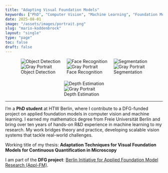 ```yaml
---
title: "Adapting Visual Foundation Models"
keywords: ["PhD", "Computer Vision", "Machine Learning", "Foundation Models"]
date: 2025-08-01
image: "/assets/images/portrait.png"
slug: "mario-koddenbrock"
layout: "single"
type: "page"
toc: false
draft: false
---
```


<!-- Force-loading the Font Awesome library -->
<link rel="stylesheet" href="https://cdnjs.cloudflare.com/ajax/libs/font-awesome/6.5.2/css/all.min.css" integrity="sha512-SnH5WK+bZxgPHs44uWIX+LLJAJ9/2PkPKZ5QiAj6Ta86w+fsb2TkcmfRyVX3pBnMFcV7oQPJkl9QevSCWr3W6A==" crossorigin="anonymous" referrerpolicy="no-referrer" />

<div style="display: flex; flex-wrap: wrap; justify-content: center; gap: 20px;">
  <!-- Flip Card 1: Object Detection -->
  <div class="flip-card">
    <div class="flip-card-inner">
      <div class="flip-card-front">
        <img src="/assets/images/portrait_detect.png" alt="Object Detection" />
      </div>
      <div class="flip-card-back">
        <img src="/assets/images/portrait_gray.png" alt="Gray Portrait" />
        <div class="card-text-overlay">Object Detection</div>
      </div>
    </div>
  </div>
  <!-- Flip Card 2: Face Recognition -->
  <div class="flip-card">
    <div class="flip-card-inner">
      <div class="flip-card-front">
        <img src="/assets/images/portrait_face.png" alt="Face Recognition" />
      </div>
      <div class="flip-card-back">
        <img src="/assets/images/portrait_gray.png" alt="Gray Portrait" />
        <div class="card-text-overlay">Face Recognition</div>
      </div>
    </div>
  </div>
  <!-- Flip Card 3: Segmentation -->
  <div class="flip-card">
    <div class="flip-card-inner">
      <div class="flip-card-front">
        <img src="/assets/images/portrait_segment.png" alt="Segmentation" />
      </div>
      <div class="flip-card-back">
        <img src="/assets/images/portrait_gray.png" alt="Gray Portrait" />
        <div class="card-text-overlay">Segmentation</div>
      </div>
    </div>
  </div>
  <!-- Flip Card 4: Depth Estimation -->
  <div class="flip-card">
    <div class="flip-card-inner">
      <div class="flip-card-front">
        <img src="/assets/images/portrait_depth_2.png" alt="Depth Estimation" />
      </div>
      <div class="flip-card-back">
        <img src="/assets/images/portrait_gray.png" alt="Gray Portrait" />
        <div class="card-text-overlay">Depth Estimation</div>
      </div>
    </div>
  </div>
</div>

---

I’m a **PhD student** at HTW Berlin, where I contribute to a DFG-funded project on applied foundation models in computer vision and machine learning. I earned my mathematics degree from Freie Universität Berlin and bring over ten years of hands-on R&D experience in machine learning to my research. My work bridges theory and practice, developing scalable vision systems that tackle real-world challenges.

Working title of my thesis:
**Adaptation Techniques for Visual Foundation Models for Continuous Quantification in Microscopy**

I am part of the **DFG project**: [Berlin Initiative for Applied Foundation Model Research (Appl-FM)](https://www.bht-berlin.de/3873/article/9084).

<!-- This is the final, all-Font-Awesome icon block -->
<div class="icon-block" style="display: flex; flex-wrap: wrap; justify-content: center; align-items: center; gap: 28px; margin-top: 20px; font-size: 2rem;">
  <a href="https://github.com/mario-koddenbrock" target="_blank" rel="noopener noreferrer" title="GitHub">
    <i class="fa-brands fa-github"></i>
  </a>
  <a href="https://www.linkedin.com/in/koddenbrock/" target="_blank" rel="noopener noreferrer" title="LinkedIn">
    <i class="fa-brands fa-linkedin"></i>
  </a>
  <a href="https://scholar.google.com/citations?user=wqHic0AAAAAJ&hl=de" target="_blank" rel="noopener noreferrer" title="Google Scholar">
    <i class="fa-brands fa-google-scholar"></i>
  </a>
  <a href="https://orcid.org/0000-0003-3327-7404" target="_blank" rel="noopener noreferrer" title="ORCID">
    <i class="fa-brands fa-orcid"></i>
  </a>
  <a href="https://www.htw-berlin.de/hochschule/personen/person/?eid=14549" target="_blank" rel="noopener noreferrer" title="HTW Berlin">
    <i class="fa-solid fa-building-columns"></i>
  </a>
  <a href="https://dblp.org/pid/189/6995.html" target="_blank" rel="noopener noreferrer" title="DBLP">
    <i class="fa-solid fa-book"></i>
  </a>
  <a href="https://openreview.net/profile?id=~Mario_Koddenbrock1" target="_blank" rel="noopener noreferrer" title="OpenReview">
    <i class="fa-solid fa-book-open"></i>
  </a>
</div>